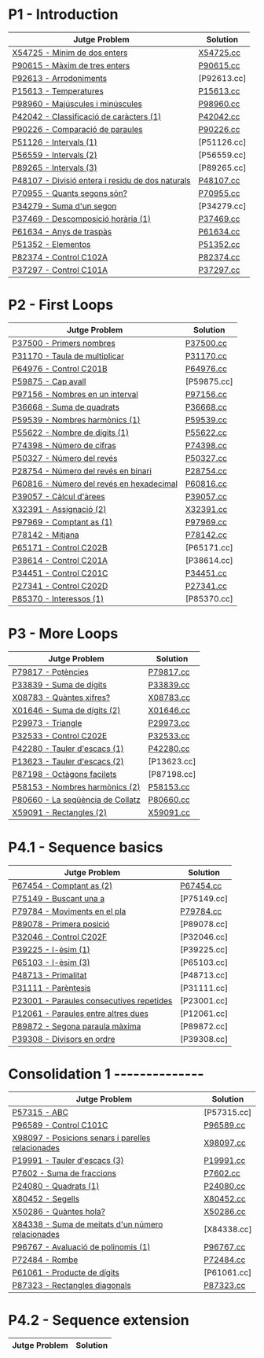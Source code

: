 # P1 - Introduction

| Jutge Problem | Solution |
|---------------|----------|
| [X54725 - Mínim de dos enters](https://jutge.org/problems/X54725_ca) | [X54725.cc](https://github.com/JoanK11/PRO1/blob/main/src/X54725-Minim_de_dos_enters.cc)
| [P90615 - Màxim de tres enters](https://jutge.org/problems/P90615_ca) | [P90615.cc](https://github.com/JoanK11/PRO1/blob/main/src/P90615-Maxim_de_tres_enters.cc)
| [P92613 - Arrodoniments](https://jutge.org/problems/P92613_ca) | [P92613.cc]
| [P15613 - Temperatures](https://jutge.org/problems/P15613_ca) | [P15613.cc](https://github.com/JoanK11/PRO1/blob/main/src/P15613-Temperatures.cc)
| [P98960 - Majúscules i minúscules](https://jutge.org/problems/P98960_ca) | [P98960.cc](https://github.com/JoanK11/PRO1/blob/main/src/P98960-Majuscules_i_minuscules.cc)
| [P42042 - Classificació de caràcters (1)](https://jutge.org/problems/P42042_ca) | [P42042.cc](https://github.com/JoanK11/PRO1/blob/main/src/P42042-Classificacio_de_caracters_(1).cc)
| [P90226 - Comparació de paraules](https://jutge.org/problems/P90226_ca) | [P90226.cc](https://github.com/JoanK11/PRO1/blob/main/src/P90226-Comparacio_de_paraules.cc)
| [P51126 - Intervals (1)](https://jutge.org/problems/P51126_ca) | [P51126.cc]
| [P56559 - Intervals (2)](https://jutge.org/problems/P56559_ca) | [P56559.cc]
| [P89265 - Intervals (3)](https://jutge.org/problems/P89265_ca) | [P89265.cc]
| [P48107 - Divisió entera i residu de dos naturals](https://jutge.org/problems/P48107_ca) | [P48107.cc](https://github.com/JoanK11/PRO1/blob/main/src/P48107-Divisio_entera_i_residu_de_dos_naturals.cc)
| [P70955 - Quants segons són?](https://jutge.org/problems/P70955_ca) | [P70955.cc](https://github.com/JoanK11/PRO1/blob/main/src/P70955-Quants_segons_son%3F.cc)
| [P34279 - Suma d'un segon](https://jutge.org/problems/P34279_ca) | [P34279.cc]
| [P37469 - Descomposició horària (1)](https://jutge.org/problems/P37469_ca) | [P37469.cc](https://github.com/JoanK11/PRO1/blob/main/src/P37469-Descomposicio_horaria_(1).cc)
| [P61634 - Anys de traspàs](https://jutge.org/problems/P61634_ca) | [P61634.cc](https://github.com/JoanK11/PRO1/blob/main/src/P61634-Anys_de_traspas.cc)
| [P51352 - Elementos](https://jutge.org/problems/P51352_es) | [P51352.cc](https://github.com/JoanK11/PRO1/blob/main/src/P51352-Elementos.cc)
| [P82374 - Control C102A](https://jutge.org/problems/P82374_ca) | [P82374.cc](https://github.com/JoanK11/PRO1/blob/main/src/P82374-Control_C102A.cc)
| [P37297 - Control C101A](https://jutge.org/problems/P37297_ca) | [P37297.cc](https://github.com/JoanK11/PRO1/blob/main/src/P37297-Control_C101A.cc)

# P2 - First Loops

| Jutge Problem | Solution |
|---------------|----------|
| [P37500 - Primers nombres](https://jutge.org/problems/P37500_ca) | [P37500.cc](https://github.com/JoanK11/PRO1/blob/main/src/P37500-Primers_nombres.cc)
| [P31170 - Taula de multiplicar](https://jutge.org/problems/P31170_ca) | [P31170.cc](https://github.com/JoanK11/PRO1/blob/main/src/P31170-Taula_de_multiplicar.cc)
| [P64976 - Control C201B](https://jutge.org/problems/P64976_ca) | [P64976.cc](https://github.com/JoanK11/PRO1/blob/main/src/P64976-Control_C201B.cc)
| [P59875 - Cap avall](https://jutge.org/problems/P59875_ca) | [P59875.cc]
| [P97156 - Nombres en un interval](https://jutge.org/problems/P97156_ca) | [P97156.cc](https://github.com/JoanK11/PRO1/blob/main/src/P97156-Nombres_en_un_interval.cc)
| [P36668 - Suma de quadrats](https://jutge.org/problems/P36668_ca) | [P36668.cc](https://github.com/JoanK11/PRO1/blob/main/src/P36668-Suma_de_quadrats.cc)
| [P59539 - Nombres harmònics (1)](https://jutge.org/problems/P59539_ca) | [P59539.cc](https://github.com/JoanK11/PRO1/blob/main/src/P59539-Nombres_harmonics_(1).cc)
| [P55622 - Nombre de dígits (1)](https://jutge.org/problems/P55622_ca) | [P55622.cc](https://github.com/JoanK11/PRO1/blob/main/src/P55622-Nombre_de_digits_(1).cc)
| [P74398 - Número de cifras](https://jutge.org/problems/P74398_es) | [P74398.cc](https://github.com/JoanK11/PRO1/blob/main/src/P74398-Numero_de_cifras.cc)
| [P50327 - Número del revés](https://jutge.org/problems/P50327_ca) | [P50327.cc](https://github.com/JoanK11/PRO1/blob/main/src/P50327-Numero_del_reves.cc)
| [P28754 - Número del revés en binari](https://jutge.org/problems/P28754_ca) | [P28754.cc](https://github.com/JoanK11/PRO1/blob/main/src/P28754-Numero_del_reves_en_binari.cc)
| [P60816 - Número del revés en hexadecimal](https://jutge.org/problems/P60816_ca) | [P60816.cc](https://github.com/JoanK11/PRO1/blob/main/src/P60816-Numero_del_reves_en_hexadecimal.cc)
| [P39057 - Càlcul d'àrees](https://jutge.org/problems/P39057_ca) | [P39057.cc](https://github.com/JoanK11/PRO1/blob/main/src/P39057-Calcul_d'arees.cc)
| [X32391 - Assignació (2)](https://jutge.org/problems/X32391_ca) | [X32391.cc](https://github.com/JoanK11/PRO1/blob/main/src/X32391-Assignacio_(2).cc)
| [P97969 - Comptant as (1)](https://jutge.org/problems/P97969_ca) | [P97969.cc](https://github.com/JoanK11/PRO1/blob/main/src/P97969-Comptant_as_(1).cc)
| [P78142 - Mitjana](https://jutge.org/problems/P78142_ca) | [P78142.cc](https://github.com/JoanK11/PRO1/blob/main/src/P78142-Mitjana.cc)
| [P65171 - Control C202B](https://jutge.org/problems/P65171_ca) | [P65171.cc]
| [P38614 - Control C201A](https://jutge.org/problems/P38614_ca) | [P38614.cc]
| [P34451 - Control C201C](https://jutge.org/problems/P34451_ca) | [P34451.cc](https://github.com/JoanK11/PRO1/blob/main/src/P34451-Control_C201C.cc)
| [P27341 - Control C202D](https://jutge.org/problems/P27341_ca) | [P27341.cc](https://github.com/JoanK11/PRO1/blob/main/src/P27341-Control_C202D.cc)
| [P85370 - Interessos (1)](https://jutge.org/problems/P85370_ca) | [P85370.cc]

# P3 - More Loops
| Jutge Problem | Solution |
|---------------|----------|
| [P79817 - Potències](https://jutge.org/problems/P79817_ca) | [P79817.cc](https://github.com/JoanK11/PRO1/blob/main/src/P79817-Potencies.cc)
| [P33839 - Suma de dígits](https://jutge.org/problems/P33839_ca) | [P33839.cc](https://github.com/JoanK11/PRO1/blob/main/src/P33839-Suma_de_digits.cc)
| [X08783 - Quàntes xifres?](https://jutge.org/problems/X08783_ca) | [X08783.cc](https://github.com/JoanK11/PRO1/blob/main/src/X08783-Quantes_xifres%3F.cc)
| [X01646 - Suma de dígits (2)](https://jutge.org/problems/X01646_ca) | [X01646.cc](https://github.com/JoanK11/PRO1/blob/main/src/X01646-Suma_de_digits_(2).cc)
| [P29973 - Triangle](https://jutge.org/problems/P29973_ca) | [P29973.cc](https://github.com/JoanK11/PRO1/blob/main/src/P29973-Triangle.cc)
| [P32533 - Control C202E](https://jutge.org/problems/P32533_ca) | [P32533.cc](https://github.com/JoanK11/PRO1/blob/main/src/P32533-Control_C202E.cc)
| [P42280 - Tauler d'escacs (1)](https://jutge.org/problems/P42280_ca) | [P42280.cc](https://github.com/JoanK11/PRO1/blob/main/src/P42280-Tauler_d'escacs_(1).cc)
| [P13623 - Tauler d'escacs (2)](https://jutge.org/problems/P13623_ca) | [P13623.cc]
| [P87198 - Octàgons facilets](https://jutge.org/problems/P87198_ca) | [P87198.cc]
| [P58153 - Nombres harmònics (2)](https://jutge.org/problems/P58153_ca) | [P58153.cc](https://github.com/JoanK11/PRO1/blob/main/src/P58153-Nombres_harmònics_(2).cc)
| [P80660 - La seqüència de Collatz](https://jutge.org/problems/P80660_ca) | [P80660.cc](https://github.com/JoanK11/PRO1/blob/main/src/P80660-La%20sequencia_de_Collatz.cc)
| [X59091 - Rectangles (2)](https://jutge.org/problems/X59091_ca) | [X59091.cc](https://github.com/JoanK11/PRO1/blob/main/src/X59091-Rectangles_(2).cc)

# P4.1 - Sequence basics
| Jutge Problem | Solution |
|---------------|----------|
| [P67454 - Comptant as (2)](https://jutge.org/problems/P67454_ca) | [P67454.cc](https://github.com/JoanK11/PRO1/blob/main/src/P67454-Comptant_as_(2).cc)
| [P75149 - Buscant una a](https://jutge.org/problems/P75149_ca) | [P75149.cc]
| [P79784 - Moviments en el pla](https://jutge.org/problems/P79784_ca) | [P79784.cc](https://github.com/JoanK11/PRO1/blob/main/src/P79784-Moviments_en_el_pla.cc)
| [P89078 - Primera posició](https://jutge.org/problems/P89078_ca) | [P89078.cc]
| [P32046 - Control C202F](https://jutge.org/problems/P32046_ca) | [P32046.cc]
| [P39225 - I-èsim (1)](https://jutge.org/problems/P39225_ca) | [P39225.cc]
| [P65103 - I-èsim (3)](https://jutge.org/problems/P65103_ca) | [P65103.cc]
| [P48713 - Primalitat](https://jutge.org/problems/P48713_ca) | [P48713.cc]
| [P31111 - Parèntesis](https://jutge.org/problems/P31111_ca) | [P31111.cc]
| [P23001 - Paraules consecutives repetides](https://jutge.org/problems/P23001_ca) | [P23001.cc]
| [P12061 - Paraules entre altres dues](https://jutge.org/problems/P12061_ca) | [P12061.cc]
| [P89872 - Segona paraula màxima](https://jutge.org/problems/P89872_ca) | [P89872.cc]
| [P39308 - Divisors en ordre](https://jutge.org/problems/P39308_ca) | [P39308.cc]

#  Consolidation 1 --------------
| Jutge Problem | Solution |
|---------------|----------|
| [P57315 - ABC](https://jutge.org/problems/P57315_es) | [P57315.cc]
| [P96589 - Control C101C](https://jutge.org/problems/P96589_ca) | [P96589.cc](https://github.com/JoanK11/PRO1/blob/main/src/P96589-Control_C101C.cc)
| [X98097 - Posicions senars i parelles relacionades](https://jutge.org/problems/X98097_ca) | [X98097.cc](https://github.com/JoanK11/PRO1/blob/main/src/X98097-Posicions_senars_i_parelles_relacionades.cc)
| [P19991 - Tauler d'escacs (3)](https://jutge.org/problems/P19991_ca) | [P19991.cc](https://github.com/JoanK11/PRO1/blob/main/src/P19991-Tauler_d'escacs_(3).cc)
| [P7602 - Suma de fraccions](https://jutge.org/problems/P76024_ca) | [P7602.cc](https://github.com/JoanK11/PRO1/blob/main/src/P7602-Suma_de_fraccions.cc)
| [P24080 - Quadrats (1)](https://jutge.org/problems/P24080_ca) | [P24080.cc](https://github.com/JoanK11/PRO1/blob/main/src/P24080-Quadrats_(1).cc)
| [X80452 - Segells](https://jutge.org/problems/X80452_ca) | [X80452.cc](https://github.com/JoanK11/PRO1/blob/main/src/X80452-Segells.cc)
| [X50286 - Quàntes hola?](https://jutge.org/problems/X50286_ca) | [X50286.cc](https://github.com/JoanK11/PRO1/blob/main/src/X50286-Quantes_hola.cc)
| [X84338 - Suma de meitats d'un número relacionades](https://jutge.org/problems/X84338_ca) | [X84338.cc]
| [P96767 - Avaluació de polinomis (1)](https://jutge.org/problems/P96767_ca) | [P96767.cc](https://github.com/JoanK11/PRO1/blob/main/src/P96767-Avaluacio_de_polinomis_(1).cc)
| [P72484 - Rombe](https://jutge.org/problems/P72484_ca) | [P72484.cc](https://github.com/JoanK11/PRO1/blob/main/src/P72484-Rombe.cc)
| [P61061 - Producte de dígits](https://jutge.org/problems/P61061_ca) | [P61061.cc]
| [P87323 - Rectangles diagonals](https://jutge.org/problems/P87323_ca) | [P87323.cc](https://github.com/JoanK11/PRO1/blob/main/src/P87323-Rectangles_diagonals.cc)

# P4.2 - Sequence extension
| Jutge Problem | Solution |
|---------------|----------|
